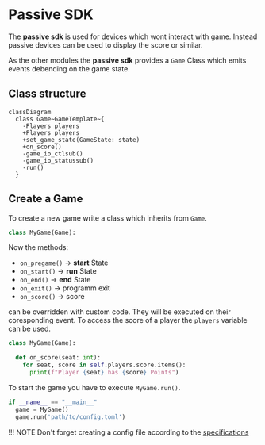 # Passive SDK

The **passive sdk** is used for devices which wont interact with game. Instead passive devices can be used to display the score or similar.

As the other modules the **passive sdk** provides a `Game` Class which emits events debending on the game state.

## Class structure

```mermaid
classDiagram
  class Game~GameTemplate~{
    -Players players
    +Players players
    +set_game_state(GameState: state)
    +on_score()
    -game_io_ctlsub()
    -game_io_statussub()
    -run()
  }
```

## Create a Game

To create a new game write a class which inherits from `Game`.

```python
class MyGame(Game):
```

Now the methods:

 - `on_pregame()` -> **start** State
 - `on_start()`   -> **run** State
 - `on_end()`     -> **end** State
 - `on_exit()`    -> programm exit
 - `on_score()`   -> score

can be overridden with custom code. They will be executed on their coresponding event. To access the score of a player the `players` variable can be used.

```python
class MyGame(Game):

  def on_score(seat: int):
    for seat, score in self.players.score.items():
      print(f"Player {seat} has {score} Points")
```

To start the game you have to execute `MyGame.run()`.

```python
if __name__ == "__main__"
  game = MyGame()
  game.run('path/to/config.toml')
```

!!! NOTE
    Don't forget creating a config file according to the [specifications](../gamecontrol-sdk/config-file.md)